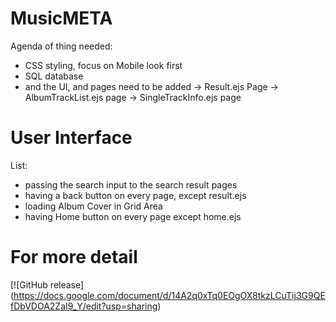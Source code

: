 # MusicMETA #
Agenda of thing needed:
- CSS styling, focus on Mobile look first
- SQL database
- and the UI, and pages need to be added
    -> Result.ejs Page
    -> AlbumTrackList.ejs page
    -> SingleTrackInfo.ejs page

# User Interface #
List:
- passing the search input to the search result pages
- having a back button on every page, except result.ejs
- loading Album Cover in Grid Area
- having Home button on every page except home.ejs

# For more detail #
[![GitHub release] (https://docs.google.com/document/d/14A2q0xTq0EOgOX8tkzLCuTij3G9QEfDbVDOA2ZaI9_Y/edit?usp=sharing)